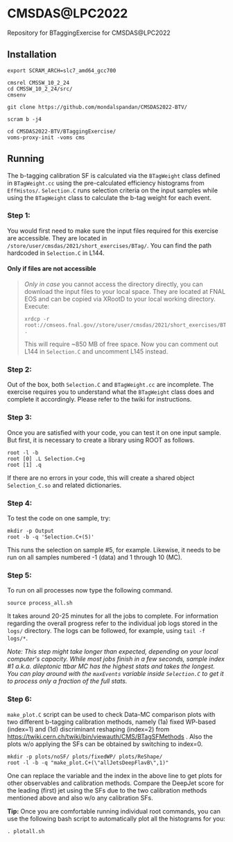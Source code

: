 # CMSDAS@LPC2022
Repository for BTaggingExercise for CMSDAS@LPC2022

## Installation
```
export SCRAM_ARCH=slc7_amd64_gcc700

cmsrel CMSSW_10_2_24
cd CMSSW_10_2_24/src/
cmsenv

git clone https://github.com/mondalspandan/CMSDAS2022-BTV/

scram b -j4

cd CMSDAS2022-BTV/BTaggingExercise/
voms-proxy-init -voms cms
```
## Running
The b-tagging calibration SF is calculated via the `BTagWeight` class defined in `BTagWeight.cc` using the pre-calculated efficiency histograms from `EffHistos/`. `Selection.C` runs selection criteria on the input samples while using the `BTagWeight` class to calculate the b-tag weight for each event.

### Step 1:

You would first need to make sure the input files required for this exercise are accessible. They are located in `/store/user/cmsdas/2021/short_exercises/BTag/`. You can find the path hardcoded in `Selection.C` in L144.

#### Only if files are not accessible

> *Only in case* you cannot access the directory directly, you can download the input files to your local space. They are located at FNAL EOS and can be copied via XRootD to your local working directory. Execute:
> ```
> xrdcp -r root://cmseos.fnal.gov//store/user/cmsdas/2021/short_exercises/BTag/ .
> ```
> This will require ~850 MB of free space. Now you can comment out L144 in `Selection.C` and uncomment L145 instead.

### Step 2:
Out of the box, both `Selection.C` and `BTagWeight.cc` are incomplete. The exercise requires you to understand what the `BTagWeight` class does and complete it accordingly. Please refer to the twiki for instructions.

### Step 3:
Once you are satisfied with your code, you can test it on one input sample. But first, it is necessary to create a library using ROOT as follows.
```
root -l -b
root [0] .L Selection.C+g
root [1] .q

```
If there are no errors in your code, this will create a shared object `Selection_C.so`  and related dictionaries.

### Step 4:
To test the code on one sample, try:
```
mkdir -p Output
root -b -q 'Selection.C+(5)'
```
This runs the selection on sample #5, for example. Likewise, it needs to be run on all samples numbered -1 (data) and 1 through 10 (MC).

### Step 5:
To run on all processes now type the following command.
```
source process_all.sh
```
It takes around 20-25 minutes for all the jobs to complete. For information regarding the overall progress refer to the individual job logs stored in the `logs/` directory. The logs can be followed, for example, using `tail -f logs/*`.

*Note: This step might take longer than expected, depending on your local computer's capacity. While most jobs finish in a few seconds, sample index #1 a.k.a. dileptonic ttbar MC has the highest stats and takes the longest. You can play around with the `maxEvents` variable inside `Selection.C` to get it to process only a fraction of the full stats.*

### Step 6:
`make_plot.C` script can be used to check Data-MC comparison plots with two different b-tagging calibration methods, namely (1a) fixed WP-based (index=1) and (1d) discriminant reshaping (index=2) from https://twiki.cern.ch/twiki/bin/viewauth/CMS/BTagSFMethods . Also the plots w/o  applying the SFs can be obtained by switching to index=0.     

```
mkdir -p plots/noSF/ plots/fixedWP/ plots/ReShape/
root -l -b -q "make_plot.C+(\"allJetsDeepFlavB\",1)"
```
One can replace the variable and the index in the above line to get plots for other observables and calibration methods. Compare the DeepJet score for the leading (first) jet using the SFs due to the two calibration methods mentioned above and also w/o any calibration SFs.

**Tip:** Once you are comfortable running individual root commands, you can use the following bash script to automatically plot all the histograms for you:
```
. plotall.sh
```
